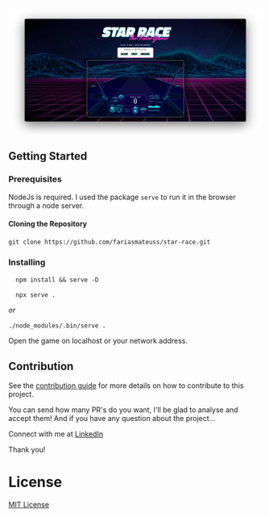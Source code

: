 <img src=".github/thumbnail.png">

## Getting Started

### Prerequisites

NodeJs is required. I used the package `serve` to run it in the browser through a node server.

#### Cloning the Repository

```
git clone https://github.com/fariasmateuss/star-race.git
```

### Installing

```
  npm install && serve -D
```

```
  npx serve .
```

_or_

```
./node_modules/.bin/serve .
```

Open the game on localhost or your network address.

## Contribution

See the [contribution guide](/.github/CONTRIBUTING.md) for more details on how to contribute to this project.

You can send how many PR's do you want, I'll be glad to analyse and accept them! And if you have any question about the project...

Connect with me at [LinkedIn](https://www.linkedin.com/in/fariasmateuss/)

Thank you!

# License

[MIT License](/LICENSE)
